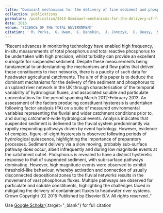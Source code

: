 ```yaml
---
title: "Dominant mechanisms for the delivery of fine sediment and phosphorus to fluvial networks draining grassland dominated headwater catchments"
collection: publications
permalink: /publication/2015-Dominant-mechanisms-for-the-delivery-of-fine-sediment-and-phosphorus-to-fluvial-networks-draining-grassland-dominated-headwater-catchments
date: 2015
venue: 'SCIENCE OF THE TOTAL ENVIRONMENT'
citation: ' M. Perks,  G. Owen,  C. Benskin,  J. Jonczyk,  C. Deasy,  S. Burke,  S. Reaney,  P. Haygarth, &quot;Dominant mechanisms for the delivery of fine sediment and phosphorus to fluvial networks draining grassland dominated headwater catchments.&quot; SCIENCE OF THE TOTAL ENVIRONMENT, {2015}.'
---
```

"Recent advances in monitoring technology have enabled high frequency, in-situ measurements of total phosphorus and total reactive phosphorus to be undertaken with high precision, whilst turbidity can provide an excellent surrogate for suspended sediment. Despite these measurements being fundamental to understanding the mechanisms and flow paths that deliver these constituents to river networks, there is a paucity of such data for headwater agricultural catchments. The aim of this paper is to deduce the dominant mechanisms for the delivery of fine sediment and phosphorus to an upland river network in the UK through characterisation of the temporal variability of hydrological fluxes, and associated soluble and particulate concentrations for the period spanning March 2012-February 2013. An assessment of the factors producing constituent hysteresis is undertaken following factor analysis (FA) on a suite of measured environmental variables representing the fluvial and wider catchment conditions prior to, and during catchment-wide hydrological events. Analysis indicates that suspended sediment is delivered to the fluvial system predominantly via rapidly responding pathways driven by event hydrology. However, evidence of complex, figure-of-eight hysteresis is observed following periods of hydrological quiescence, highlighting the importance of preparatory processes. Sediment delivery via a slow moving, probably sub-surface pathway does occur, albeit infrequently and during low magnitude events at the catchment outlet. Phosphorus is revealed to have a distinct hysteretic response to that of suspended sediment, with sub-surface pathways dominating. However, high magnitude events were observed to exhibit threshold-like behaviour, whereby activation and connection of usually disconnected depositional zones to the fluvial networks results in the movement of vast phosphorus fluxes. Multiple pathways are observed for particulate and soluble constituents, highlighting the challenges faced in mitigating the delivery of contaminant fluxes to headwater river systems. Crown Copyright (C) 2015 Published by Elsevier B.V. All rights reserved.."

Use [Google Scholar](https://scholar.google.com/scholar?q=Dominant+mechanisms+for+the+delivery+of+fine+sediment+and+phosphorus+to+fluvial+networks+draining+grassland+dominated+headwater+catchments){:target="_blank"} for full citation